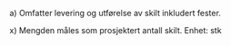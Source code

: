 a) Omfatter levering og utførelse av skilt inkludert fester.

x) Mengden måles som prosjektert antall skilt. Enhet: stk

